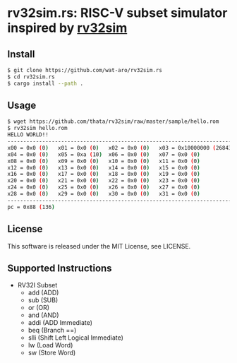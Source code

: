 # rv32sim.rs: RISC-V subset simulator inspired by [rv32sim](https://github.com/thata/rv32sim)

## Install

``` sh
$ git clone https://github.com/wat-aro/rv32sim.rs
$ cd rv32sim.rs
$ cargo install --path .
```

## Usage

```sh
$ wget https://github.com/thata/rv32sim/raw/master/sample/hello.rom
$ rv32sim hello.rom
HELLO WORLD!!
--------------------------------------------------------------------------------
x00 = 0x0 (0)   x01 = 0x0 (0)   x02 = 0x0 (0)   x03 = 0x10000000 (268435456)
x04 = 0x0 (0)   x05 = 0xa (10)  x06 = 0x0 (0)   x07 = 0x0 (0)
x08 = 0x0 (0)   x09 = 0x0 (0)   x10 = 0x0 (0)   x11 = 0x0 (0)
x12 = 0x0 (0)   x13 = 0x0 (0)   x14 = 0x0 (0)   x15 = 0x0 (0)
x16 = 0x0 (0)   x17 = 0x0 (0)   x18 = 0x0 (0)   x19 = 0x0 (0)
x20 = 0x0 (0)   x21 = 0x0 (0)   x22 = 0x0 (0)   x23 = 0x0 (0)
x24 = 0x0 (0)   x25 = 0x0 (0)   x26 = 0x0 (0)   x27 = 0x0 (0)
x28 = 0x0 (0)   x29 = 0x0 (0)   x30 = 0x0 (0)   x31 = 0x0 (0)
--------------------------------------------------------------------------------
pc = 0x88 (136)
```

## License

This software is released under the MIT License, see LICENSE.

## Supported Instructions
- RV32I Subset
  - add (ADD)
  - sub (SUB)
  - or (OR)
  - and (AND)
  - addi (ADD Immediate)
  - beq (Branch ==)
  - slli (Shift Left Logical Immediate)
  - lw (Load Word)
  - sw (Store Word)

